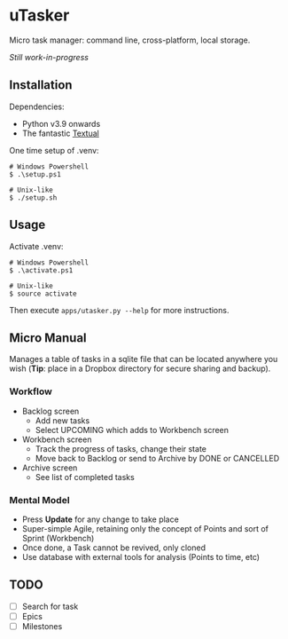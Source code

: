 # uTasker

Micro task manager: command line, cross-platform, local storage.

_Still work-in-progress_

## Installation

Dependencies:

- Python v3.9 onwards
- The fantastic [Textual](https://textual.textualize.io/)

One time setup of .venv:
```
# Windows Powershell
$ .\setup.ps1

# Unix-like
$ ./setup.sh
```

## Usage

Activate .venv:
```
# Windows Powershell
$ .\activate.ps1

# Unix-like
$ source activate
```

Then execute `apps/utasker.py --help` for more instructions.

## Micro Manual

Manages a table of tasks in a sqlite file that can be located anywhere you wish (**Tip**: place in a Dropbox directory for secure sharing and backup).

### Workflow

- Backlog screen
  - Add new tasks
  - Select UPCOMING which adds to Workbench screen
- Workbench screen
  - Track the progress of tasks, change their state
  - Move back to Backlog or send to Archive by DONE or CANCELLED
- Archive screen
  - See list of completed tasks

### Mental Model

- Press **Update** for any change to take place
- Super-simple Agile, retaining only the concept of Points and sort of Sprint (Workbench)
- Once done, a Task cannot be revived, only cloned
- Use database with external tools for analysis (Points to time, etc)

## TODO

- [ ] Search for task
- [ ] Epics
- [ ] Milestones
